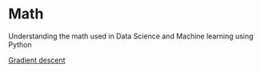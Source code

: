 # Math
Understanding the math used in Data Science and Machine learning using Python


[Gradient descent](https://github.com/SwethaSrikari/Math/blob/main/Gradient_descent.ipynb)
